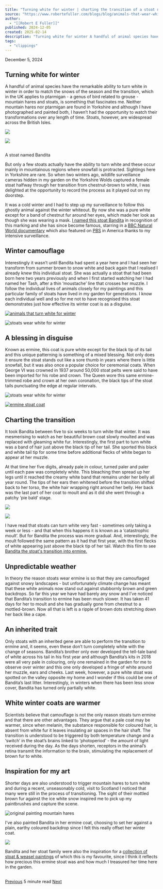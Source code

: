 ```yaml
---
title: "Turning white for winter | charting the transition of a stoat named Ba"
source: "https://www.robertefuller.com/blogs/blog/animals-that-wear-white-for-winter-watching-a-stoat-changing-colour-with-the-seasons"
author:
  - "[[Robert E Fuller]]"
published: 2024-12-05
created: 2025-02-14
description: "Turning white for winter A handful of animal species have the remarkable ability to turn white in winter in order to match the snows of the season and the transition, which in the UK applies to ptarmigan - a genus of bird related to grouse - mountain hares and stoats, is something that fascinates me. Neither mountain h"
tags:
  - "clippings"
---
```

December 5, 2024

## Turning white for winter

A handful of animal species have the remarkable ability to turn white in winter in order to match the snows of the season and the transition, which in the UK applies to ptarmigan - a genus of bird related to grouse - mountain hares and stoats, is something that fascinates me. Neither mountain hares nor ptarmigan are found in Yorkshire and although I have photographed and painted both, I haven’t had the opportunity to watch their transformations over any length of time. Stoats, however, are widespread across the British Isles.

![](https://cdn.shopify.com/s/files/1/0837/6749/2935/files/C76I8600-1200-crop-1.jpg?v=1723050707)

![](https://cdn.shopify.com/s/files/1/0837/6749/2935/files/December2018_0089-ermine-1200.jpg?v=1723050713)

##   
A stoat named Bandita

But only a few stoats actually have the ability to turn white and these occur mainly in mountainous regions where snowfall is protracted. Sightings here in Yorkshire are rare. So when two winters ago, wildlife surveillance cameras hidden in my garden on the Yorkshire Wolds captured a female stoat halfway through her transition from chestnut-brown to white, I was delighted at the opportunity to record the process as it played out on my doorstep.

It was a cold winter and I had to step up my surveillance to follow this ghostly animal against the winter whiteout. By now she was a pure white except for a band of chestnut fur around her eyes, which made her look as though she was wearing a mask. [I named this stoat Bandita](https://www.robertefuller.com/diary/my-stoats-weasels-to-star-on-tv/) in recognition of this marking and she has since become famous, starring in a [BBC Natural World documentary](https://www.bbc.co.uk/iplayer/episode/m0009mvb/natural-world-20192020-weasels-feisty-and-fearless) which also featured on [PBS](https://www.pbs.org/video/the-mighty-weasel-yne7yt/) in America thanks to my intensive surveillance.

## Winter camouflage

Interestingly it wasn’t until Bandita had spent a year here and I had seen her transform from summer brown to snow white and back again that I realised I already knew this individual stoat. She was actually a stoat that had been born here two years previously and when I first started watching her I had named her Tash, after a thin ‘moustache’ line that crosses her muzzle. I follow the individual lives of animals closely for my paintings and this particular family of stoats have lived in my garden for generations. I know each individual well and so for me not to have recognised this stoat demonstrates just how effective its winter coat is as a disguise.

[![animals that turn white for winter](https://cdn.shopify.com/s/files/1/0837/6749/2935/files/July2018_0114-bandita-on-wall-1.jpg?v=1723050717)](https://www.robertefuller.com/weasels-and-stoats-mustelids-and-me/)

![stoats wear white for winter](https://cdn.shopify.com/s/files/1/0837/6749/2935/files/December2018_0116-bandita-white.jpg?v=1723050723)

## A blessing in disguise

Known as ermine, this coat is pure white except for the black tip of its tail and this unique patterning is something of a mixed blessing. Not only does it ensure the stoat stands out like a sore thumb in years where there is little snowfall, but it was also once a popular choice for ceremonial coats. When George VI was crowned in 1937 around 50,000 stoat pelts were said to have been imported for his robe and crown. The Queen wore this same ermine-trimmed robe and crown at her own coronation, the black tips of the stoat tails punctuating the edge at regular intervals.

![stoats wear white for winter](https://cdn.shopify.com/s/files/1/0837/6749/2935/files/February2019_0042-black-tail-ermine.jpg?v=1723050729)

[![ermine stoat coat](https://cdn.shopify.com/s/files/1/0837/6749/2935/files/Making-Coronation-Robes-George-V-Tailors-working-on-the-ermine-coronation-robes.jpg?v=1723050733)](https://www.furinsider.com/the-royal-touch-ermine/)

##   

## Charting the transition

It took Bandita between five to six weeks to turn white that winter. It was mesmerising to watch as her beautiful brown coat slowly moulted and was replaced with gleaming white fur. Interestingly, the first part to turn white was a band of hair just above the black tip of her tail. She sported this black and white tail tip for some time before additional flecks of white began to appear at her muzzle.

At that time her five digits, already pale in colour, turned paler and paler until each paw was completely white. This bleaching then spread up her legs until it reached the creamy white band that remains under her belly all year round. The tips of her ears then whitened before the transition shifted back to her torso, the white hair wrapping right around her belly. Her back was the last part of her coat to moult and as it did she went through a patchy ‘pie bald’ stage.

![](https://cdn.shopify.com/s/files/1/0837/6749/2935/files/December2018_0004-tail-turns-white-first.jpg?v=1723050739)

![](https://cdn.shopify.com/s/files/1/0837/6749/2935/files/December2018_0104-bandita-turning-white.jpg?v=1723050744)

I have read that stoats can turn white very fast - sometimes only taking a week or less - and that when this happens it is known as a ‘catastrophic moult’. But for Bandita the process was more gradual. And, interestingly, the moult followed the same pattern as it had that first year, with the first flecks of white appearing just above the black tip of her tail. Watch this film to see [Bandita the stoat's transition into ermine.](https://www.robertefuller.com/blogs/blog/going-ermine-how-stoats-turn-white-for-winter) 

## Unpredictable weather

In theory the reason stoats wear ermine is so that they are camouflaged against snowy landscapes - but unfortunately climate change has meant that these white animals now stand out against stubbornly brown and green backdrops. So far this year we have had barely any snow and I’ve noticed that Bandita’s transition to ermine has been much slower. It has taken 41 days for her to moult and she has gradually gone from chestnut to a mottled-brown. Now all that is left is a ripple of brown dots stretching down her back like a cape.

## An inherited trait

Only stoats with an inherited gene are able to perform the transition to ermine and, it seems, even these don’t turn completely white with the change of seasons. Bandita’s brother only ever developed the tell-tale band of white across his tail in his first year and although Bandita’s kits in 2018 were all very pale in colouring, only one remained in the garden for me to observe over winter and this one only developed a fringe of white around her muzzle, ears and cheeks. Last week, however, a pure white stoat was spotted on the valley opposite my home and I wonder if this could be one of Bandita’s last litter. Interestingly, in winters when there has been less snow cover, Bandita has turned only partially white.

## White winter coats are warmer

Scientists believe that camouflage is not the only reason stoats turn ermine and that there are other advantages. They argue that a pale coat may be warmer, since when melanin, the substance responsible for coloured hair, is absent from white fur it leaves insulating air spaces in the hair shaft. The transition is understood to be triggered by both temperature change and a ‘switch’ in the stoat’s brains linked to ‘photoperiod’ - the amount of light received during the day. As the days shorten, receptors in the animal’s retina transmit the information to the brain, stimulating the replacement of brown fur to white.

## Inspiration for my art

Shorter days are also understood to trigger mountain hares to turn white and during a recent, unseasonably cold, visit to Scotland I noticed that many were still in the process of transitioning. The sight of their mottled brown fur against the ice white snow inspired me to pick up my paintbrushes and capture the scene.

![original painting mountain hares](https://cdn.shopify.com/s/files/1/0837/6749/2935/files/mountain-hare.jpg?v=1723049404)

I've also painted Bandita in her ermine coat, choosing to set her against a plain, earthy coloured backdrop since I felt this really offset her winter coat.  

![](https://cdn.shopify.com/s/files/1/0837/6749/2935/files/bandita-in-ermine_480x480.jpg?v=1723051351)

Bandita and her stoat family were also the inspiration for a [collection of stoat & weasel paintings](https://www.robertefuller.com/blogs/blog/stunning-paintings-of-stoats-weasels) of which this is my favourite, since I think it reflects how precious this ermine stoat was and how much I treasured her time here in the garden.   
 

[Previous](https://www.robertefuller.com/blogs/blog/film-arctic-foxs-fearless-hunt-over-precarious-cliff-edge-4k-svalbard "Film | Arctic Fox's Fearless Hunt over Precarious Cliff Edge | 4K | Svalbard") 5 minute read [Next](https://www.robertefuller.com/blogs/blog/unique-christmas-gifts-to-suit-every-budget "Unique christmas gifts to suit every budget")